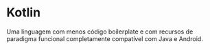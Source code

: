 # Kotlin

Uma linguagem com menos código boilerplate e com recursos de paradigma funcional completamente compatível com Java e Android.

